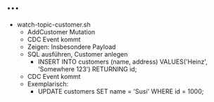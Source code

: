 # ...

- watch-topic-customer.sh
  - AddCustomer Mutation
  - CDC Event kommt
  - Zeigen: Insbesondere Payload
  - SQL ausführen, Customer anlegen
    -  INSERT INTO customers (name, address) VALUES('Heinz', 'Somewhere 123') RETURNING id;
  - CDC Event kommt
  - Exemplarisch:
    - UPDATE customers SET name = 'Susi' WHERE id = 1000;